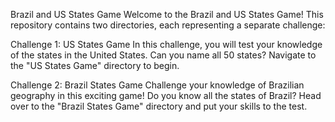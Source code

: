 Brazil and US States Game
Welcome to the Brazil and US States Game! This repository contains two directories, each representing a separate challenge:

Challenge 1: US States Game
In this challenge, you will test your knowledge of the states in the United States. Can you name all 50 states? Navigate to the "US States Game" directory to begin.

Challenge 2: Brazil States Game
Challenge your knowledge of Brazilian geography in this exciting game! Do you know all the states of Brazil? Head over to the "Brazil States Game" directory and put your skills to the test.
